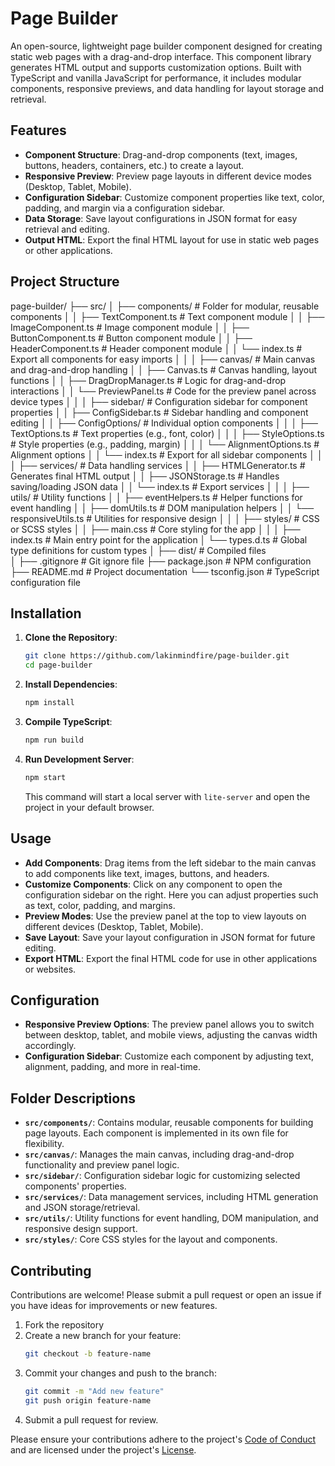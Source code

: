 # Page Builder

An open-source, lightweight page builder component designed for creating static web pages with a drag-and-drop interface. This component library generates HTML output and supports customization options. Built with TypeScript and vanilla JavaScript for performance, it includes modular components, responsive previews, and data handling for layout storage and retrieval.

## Features

- **Component Structure**: Drag-and-drop components (text, images, buttons, headers, containers, etc.) to create a layout.
- **Responsive Preview**: Preview page layouts in different device modes (Desktop, Tablet, Mobile).
- **Configuration Sidebar**: Customize component properties like text, color, padding, and margin via a configuration sidebar.
- **Data Storage**: Save layout configurations in JSON format for easy retrieval and editing.
- **Output HTML**: Export the final HTML layout for use in static web pages or other applications.

## Project Structure

page-builder/
├── src/
│ ├── components/ # Folder for modular, reusable components
│ │ ├── TextComponent.ts # Text component module
│ │ ├── ImageComponent.ts # Image component module
│ │ ├── ButtonComponent.ts # Button component module
│ │ ├── HeaderComponent.ts # Header component module
│ │ └── index.ts # Export all components for easy imports
│ │
│ ├── canvas/ # Main canvas and drag-and-drop handling
│ │ ├── Canvas.ts # Canvas handling, layout functions
│ │ ├── DragDropManager.ts # Logic for drag-and-drop interactions
│ │ └── PreviewPanel.ts # Code for the preview panel across device types
│ │
│ ├── sidebar/ # Configuration sidebar for component properties
│ │ ├── ConfigSidebar.ts # Sidebar handling and component editing
│ │ ├── ConfigOptions/ # Individual option components
│ │ │ ├── TextOptions.ts # Text properties (e.g., font, color)
│ │ │ ├── StyleOptions.ts # Style properties (e.g., padding, margin)
│ │ │ └── AlignmentOptions.ts # Alignment options
│ │ └── index.ts # Export for all sidebar components
│ │
│ ├── services/ # Data handling services
│ │ ├── HTMLGenerator.ts # Generates final HTML output
│ │ ├── JSONStorage.ts # Handles saving/loading JSON data
│ │ └── index.ts # Export services
│ │
│ ├── utils/ # Utility functions
│ │ ├── eventHelpers.ts # Helper functions for event handling
│ │ ├── domUtils.ts # DOM manipulation helpers
│ │ └── responsiveUtils.ts # Utilities for responsive design
│ │
│ ├── styles/ # CSS or SCSS styles
│ │ ├── main.css # Core styling for the app
│ │
│ ├── index.ts # Main entry point for the application
│ └── types.d.ts # Global type definitions for custom types
│
├── dist/ # Compiled files  
│
├── .gitignore # Git ignore file
├── package.json # NPM configuration
├── README.md # Project documentation
└── tsconfig.json # TypeScript configuration file

## Installation

1. **Clone the Repository**:

   ```bash
   git clone https://github.com/lakinmindfire/page-builder.git
   cd page-builder
   ```

2. **Install Dependencies**:

   ```bash
   npm install
   ```

3. **Compile TypeScript**:

   ```bash
   npm run build
   ```

4. **Run Development Server**:

   ```bash
   npm start
   ```

   This command will start a local server with `lite-server` and open the project in your default browser.

## Usage

- **Add Components**: Drag items from the left sidebar to the main canvas to add components like text, images, buttons, and headers.
- **Customize Components**: Click on any component to open the configuration sidebar on the right. Here you can adjust properties such as text, color, padding, and margins.
- **Preview Modes**: Use the preview panel at the top to view layouts on different devices (Desktop, Tablet, Mobile).
- **Save Layout**: Save your layout configuration in JSON format for future editing.
- **Export HTML**: Export the final HTML code for use in other applications or websites.

## Configuration

- **Responsive Preview Options**: The preview panel allows you to switch between desktop, tablet, and mobile views, adjusting the canvas width accordingly.
- **Configuration Sidebar**: Customize each component by adjusting text, alignment, padding, and more in real-time.

## Folder Descriptions

- **`src/components/`**: Contains modular, reusable components for building page layouts. Each component is implemented in its own file for flexibility.
- **`src/canvas/`**: Manages the main canvas, including drag-and-drop functionality and preview panel logic.
- **`src/sidebar/`**: Configuration sidebar logic for customizing selected components' properties.
- **`src/services/`**: Data management services, including HTML generation and JSON storage/retrieval.
- **`src/utils/`**: Utility functions for event handling, DOM manipulation, and responsive design support.
- **`src/styles/`**: Core CSS styles for the layout and components.

## Contributing

Contributions are welcome! Please submit a pull request or open an issue if you have ideas for improvements or new features.

1. Fork the repository
2. Create a new branch for your feature:
   ```bash
   git checkout -b feature-name
   ```
3. Commit your changes and push to the branch:
   ```bash
   git commit -m "Add new feature"
   git push origin feature-name
   ```
4. Submit a pull request for review.

Please ensure your contributions adhere to the project's [Code of Conduct](./CODE_OF_CONDUCT.md) and are licensed under the project's [License](./LICENSE).
